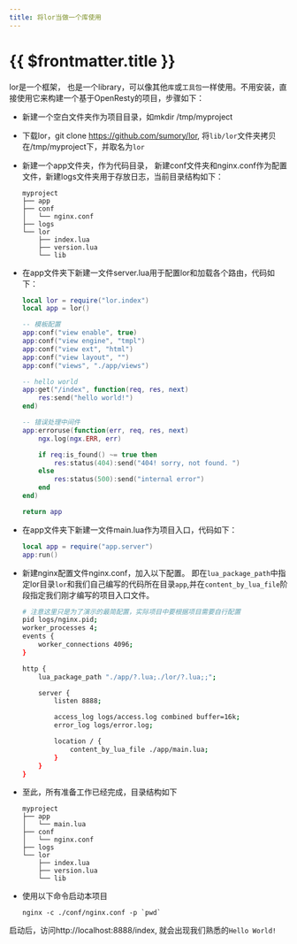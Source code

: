 ```yaml
---
title: 将lor当做一个库使用
---
```


# {{ $frontmatter.title }}


<div class="placeholder"></div>

lor是一个框架， 也是一个library，可以像其他`库`或`工具包`一样使用。不用安装，直接使用它来构建一个基于OpenResty的项目，步骤如下：


- 新建一个空白文件夹作为项目目录，如mkdir /tmp/myproject
- 下载lor，git clone https://github.com/sumory/lor, 将`lib/lor`文件夹拷贝在/tmp/myproject下，并取名为`lor`
- 新建一个app文件夹，作为代码目录， 新建conf文件夹和nginx.conf作为配置文件，新建logs文件夹用于存放日志，当前目录结构如下：

    ```
    myproject
    ├── app
    ├── conf
    │   └── nginx.conf
    ├── logs
    └── lor
        ├── index.lua
        ├── version.lua
        └── lib
    ```

- 在app文件夹下新建一文件server.lua用于配置lor和加载各个路由，代码如下：

    ```lua
    local lor = require("lor.index")
    local app = lor()

    -- 模板配置
    app:conf("view enable", true)
    app:conf("view engine", "tmpl")
    app:conf("view ext", "html")
    app:conf("view layout", "")
    app:conf("views", "./app/views")

    -- hello world
    app:get("/index", function(req, res, next)
        res:send("hello world!")
    end)

    -- 错误处理中间件
    app:erroruse(function(err, req, res, next)
        ngx.log(ngx.ERR, err)

        if req:is_found() ~= true then
            res:status(404):send("404! sorry, not found. ")
        else
            res:status(500):send("internal error")
        end
    end)

    return app
    ```

- 在app文件夹下新建一文件main.lua作为项目入口，代码如下：

    ```lua
    local app = require("app.server")
    app:run()
    ```

- 新建nginx配置文件nginx.conf，加入以下配置。 即在`lua_package_path`中指定lor目录`lor`和我们自己编写的代码所在目录`app`,并在`content_by_lua_file`阶段指定我们刚才编写的项目入口文件。

    ```sh
    # 注意这里只是为了演示的最简配置，实际项目中要根据项目需要自行配置
    pid logs/nginx.pid;
    worker_processes 4;
    events {
        worker_connections 4096;
    }

    http {
        lua_package_path "./app/?.lua;./lor/?.lua;;";

        server {
            listen 8888;

            access_log logs/access.log combined buffer=16k;
            error_log logs/error.log;

            location / {
                content_by_lua_file ./app/main.lua;
            }
        }
    }
    ```

- 至此，所有准备工作已经完成，目录结构如下

    ```
    myproject
    ├── app
    │   └── main.lua
    ├── conf
    │   └── nginx.conf
    ├── logs
    └── lor
        ├── index.lua
        ├── version.lua
        └── lib
    ```

- 使用以下命令启动本项目

    ```
    nginx -c ./conf/nginx.conf -p `pwd`
    ```

启动后，访问http://localhost:8888/index, 就会出现我们熟悉的`Hello World!`
